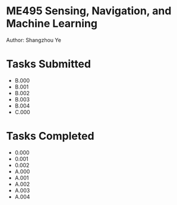 # ME495 Sensing, Navigation, and Machine Learning
Author: Shangzhou Ye

# Tasks Submitted

- B.000
- B.001
- B.002
- B.003
- B.004
- C.000

# Tasks Completed

- 0.000
- 0.001
- 0.002
- A.000
- A.001
- A.002
- A.003
- A.004
